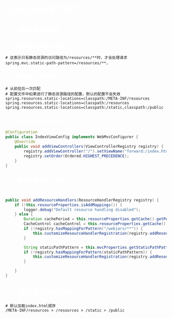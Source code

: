# <font face=幼圆 color=white>SpringBoot默认首页</font>

## <font face=幼圆 color=white>一、静态资源路径</font>

### <font face=幼圆 color=white>1.1、配置静态资源访问路径</font>

```properties
# 这表示只有静态资源的访问路径为/resources/**时，才会处理请求
spring.mvc.static-path-pattern=/resources/**，
```

### <font face=幼圆 color=white>1.2、配置静态资源目录</font>

```properties
# 从前往后一次匹配
# 配置文件中如果进行了静态资源路径的配置，默认的配置不会失效
spring.resources.static-locations=classpath:/META-INF/resources
spring.resources.static-locations=classpath:/resources
spring.resources.static-locations=classpath:/static,classpath:/public
```

### <font face=幼圆 color=white>1.3、自定义静态资源访问</font>

```java
@Configuration
public class IndexViewConfig implements WebMvcConfigurer {
	@Override
	public void addViewControllers(ViewControllerRegistry registry) {
		registry.addViewController("/").setViewName("forward:/index.html");
		registry.setOrder(Ordered.HIGHEST_PRECEDENCE);
	}
}
```

### <font face=幼圆 color=white>1.4、静态资源访问关键源码</font>

<font face=幼圆 color=white>WebMvcAutoConfiguration</font>

```java
public void addResourceHandlers(ResourceHandlerRegistry registry) {
    if (!this.resourceProperties.isAddMappings()) {
        logger.debug("Default resource handling disabled");
    } else {
        Duration cachePeriod = this.resourceProperties.getCache().getPeriod();
        CacheControl cacheControl = this.resourceProperties.getCache().getCachecontrol().toHttpCacheControl();
        if (!registry.hasMappingForPattern("/webjars/**")) {
            this.customizeResourceHandlerRegistration(registry.addResourceHandler(new String[]{"/webjars/**"}).addResourceLocations(new String[]{"classpath:/META-INF/resources/webjars/"}).setCachePeriod(this.getSeconds(cachePeriod)).setCacheControl(cacheControl));
        }

        String staticPathPattern = this.mvcProperties.getStaticPathPattern();
        if (!registry.hasMappingForPattern(staticPathPattern)) {
            this.customizeResourceHandlerRegistration(registry.addResourceHandler(new String[]{staticPathPattern}).addResourceLocations(WebMvcAutoConfiguration.getResourceLocations(this.resourceProperties.getStaticLocations())).setCachePeriod(this.getSeconds(cachePeriod)).setCacheControl(cacheControl));
        }

    }
}
```

## <font face=幼圆 color=white>二、默认首页加载顺序</font>

```properties
# 默认加载index.html顺序
/META-INF/resources > /resources > /static > /public
```

